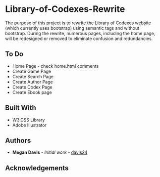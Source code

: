 # Library-of-Codexes-Rewrite

The purpose of this project is to rewrite the Library of Codexes website (which currently uses bootstrap) using semantic tags and without bootstrap. During the rewrite, numerous pages, including the home page, will be redesigned or removed to eliminate confusion and redundancies.

## To Do

* Home Page - check home.html comments
* Create Game Page
* Create Search Page
* Create Author Page
* Create Codex Page
* Create Ebook page


## Built With

* W3.CSS Library
* Adobe Illustrator

## Authors

* **Megan Davis** - *Initial work* - [davis24](https://github.com/davis24)

## Acknowledgements

